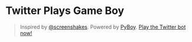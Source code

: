 # Twitter Plays Game Boy
> Inspired by [@screenshakes](https://twitter.com/screenshakes/status/1347589296593788933). Powered by [PyBoy](https://github.com/Baekalfen/PyBoy).
[Play the Twitter bot now!](https://twitter.com/TextOnlyGameBoy)
